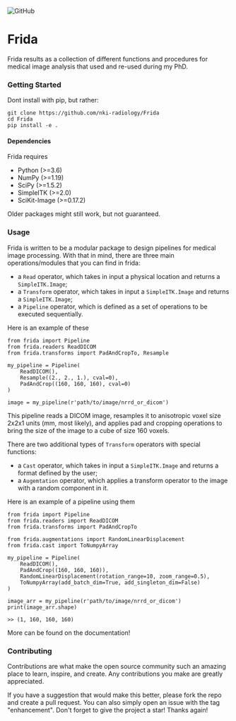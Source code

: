 ![GitHub](https://img.shields.io/github/license/stefano-trebeschi/Frida)
# Frida

Frida results as a collection of different functions and procedures for medical image analysis that used and re-used during my PhD. 

### Getting Started

Dont install with pip, but rather:
```
git clone https://github.com/nki-radiology/Frida
cd Frida
pip install -e .
```


#### Dependencies

Frida requires 
* Python (>=3.6)
* NumPy (>=1.19) 
* SciPy (>=1.5.2)
* SimpleITK (>=2.0)
* SciKit-Image (>=0.17.2)

Older packages might still work, but not guaranteed. 


### Usage

Frida is written to be a modular package to design pipelines for medical image processing. 
With that in mind, there are three main operations/modules that you can find in frida: 
* a ```Read``` operator, which takes in input a physical location and returns a ```SimpleITK.Image```;
* a ```Transform``` operator, which takes in input a ```SimpleITK.Image``` and returns a ```SimpleITK.Image```;
* a ```Pipeline``` operator, which is defined as a set of operations to be executed sequentially.

Here is an example of these

```
from frida import Pipeline
from frida.readers ReadDICOM
from frida.transforms import PadAndCropTo, Resample

my_pipeline = Pipeline(
    ReadDICOM(),
    Resample((2., 2., 1.), cval=0),
    PadAndCrop((160, 160, 160), cval=0)
)

image = my_pipeline(r'path/to/image/nrrd_or_dicom')
```

This pipeline reads a DICOM image, resamples it to anisotropic voxel size 2x2x1 units (mm, most likely), and applies 
pad and cropping operations to bring the size of the image to a cube of size 160 voxels.

There are two additional types of ```Transform``` operators with special functions:

* a ```Cast``` operator, which takes in input a ```SimpleITK.Image``` and returns a format defined by the user; 
* a ```Augemtation``` operator, which applies a transform operator to the image with a random component in it.

Here is an example of a pipeline using them

```
from frida import Pipeline
from frida.readers import ReadDICOM
from frida.transforms import PadAndCropTo

from frida.augmentations import RandomLinearDisplacement
from frida.cast import ToNumpyArray

my_pipeline = Pipeline(
    ReadDICOM(),
    PadAndCrop((160, 160, 160)),
    RandomLinearDisplacement(rotation_range=10, zoom_range=0.5),
    ToNumpyArray(add_batch_dim=True, add_singleton_dim=False)
)

image_arr = my_pipeline(r'path/to/image/nrrd_or_dicom')
print(image_arr.shape)

>> (1, 160, 160, 160)
```

More can be found on the documentation!

### Contributing

Contributions are what make the open source community such an amazing place to learn, inspire, and create. Any contributions you make are greatly appreciated.

If you have a suggestion that would make this better, please fork the repo and create a pull request. You can also simply open an issue with the tag "enhancement". Don't forget to give the project a star! Thanks again!
